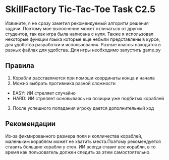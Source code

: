 # SkillFactory Tic-Tac-Toe Task C2.5
Извините, я не сразу заметил рекомендуемый алгоритм решения задачи. Поэтому мое выполнение может отличаться от других студентов, так как игра была написана с нуля. Также я использовал некоторые функции языка которые еще небыли представлены в курсе, для удобства разработки и использования. Разные классы находятся в разных файлах для удобства. Для игры необходимо запустить game.py

## Правила
1. Корабли расставляются при помоши координаты конца и начала
2. Можно выбрать противника разной сложности
  * EASY: ИИ стреляет случайно
  * HARD: ИИ стреляет основываясь на позиции уже подбитых кораблей
3. После успешного попадания игроку дается дополнительный ход

## Рекомендации
Из-за фикмированного размера поля и колличества кораблей, маленьким кораблям может не хватить места.Поэтому рекомендуется ставить большие корабли у стен. ИИ всегда ставит все корабли, в то время как пользователь должен следить за этим самостоятельно.
